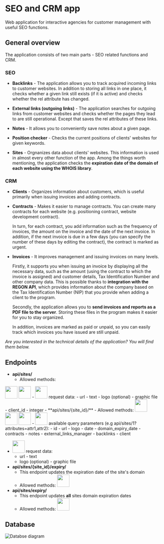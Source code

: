 # SEO and CRM app 
Web application for interactive agencies for customer management with useful SEO functions.

## General overview
The application consists of two main parts - SEO related functions and CRM.

### SEO
- **Backlinks** - The application allows you to track acquired incoming links to customer websites. In addition to storing all links in one place, it checks whether a given link still exists (if it is active) and checks whether the rel attribute has changed.

- **External links (outgoing links)** - The application searches for outgoing links from customer websites and checks whether the pages they lead to are still operational. Except that
saves the rel attributes of these links.

- **Notes** - It allows you to conveniently save notes about a given page.

- **Position checker** - Checks the current positions of clients' websites for given keywords.

- **Sites** - Orgnanizes data about clients' websites. This information is used in almost every other function of the app. Among the things worth mentioning, the application checks the **expiration date of the domain of each website using the WHOIS library**.


### CRM
- **Clients** - Organizes information about customers, which is useful primarily when issuing invoices and adding contracts.

- **Contracts** - Makes it easier to manage contracts. You can create many contracts for each website (e.g. positioning contract, website development contract).
  
    In turn, for each contract, you add information such as the frequency of invoices, the amount on the invoice and the date of the next invoice. In addition, if the next invoice is due in a few days (you can specify the number of these days by editing the contract), the contract is marked as urgent.

- **Invoices** - It improves management and issuing invoices on many levels. 

    Firstly, it supports you when issuing an invoice by displaying all the necessary data, such as the amount (using the contract to which the invoice is assigned) and customer details, Tax Identification Number and other company data. This is possible thanks to **integration with the REGON API**, which provides information about the company based on the Tax Identification Number (NIP) that you provide when adding a client to the program.

    Secondly, the application allows you to **send invoices and reports as a PDF file to the server**. Storing these files in the program makes it easier for you to stay organized.

    In addition, invoices are marked as paid or unpaid, so you can easily track which invoices you have issued are still unpaid.

_Are you interested in the technical details of the application? You will find them below._

## Endpoints
- **api/sites/**
  -  Allowed methods: 
<img src="https://piotr.detyna.pl/get.png" style="width: 40px; margin-bottom: -5px;"> 
<img src="https://piotr.detyna.pl/post.png" style="width: 40px; margin-bottom: -5px;"> 
  - <img src="https://piotr.detyna.pl/post.png" style="width: 40px; margin-bottom: -5px;"> request data: 
    - url - text
    - logo (optional) - graphic file
    - client_id - integer
- **api/sites/{site_id}/**
  - Allowed methods: 
<img src="https://piotr.detyna.pl/get.png" style="width: 40px; margin-bottom: -5px;"> 
<img src="https://piotr.detyna.pl/patch.png" style="width: 40px; margin-bottom: -5px;"> 
<img src="https://piotr.detyna.pl/delete.png" style="width: 40px; margin-bottom: -5px;"> 
  - <img src="https://piotr.detyna.pl/get.png" style="width: 40px; margin-bottom: -5px;"> available query parameters (e.g api/sites/1?attributes=attr1,attr2):
    - id
    - url
    - logo
    - date
    - domain_expiry_date
    - contracts
    - notes
    - external_links_manager
    - backlinks
    - client
    
  - <img src="https://piotr.detyna.pl/patch.png" style="width: 40px; margin-bottom: -5px;"> request data: 
    - url - text
    - logo (optional) - graphic file
- **api/sites/{site_id}/expiry/**
  - This endpoint updates the expiration date of the site's domain
  - Allowed methods: <img src="https://piotr.detyna.pl/put.png" style="width: 40px; margin-bottom: -5px;"> 
- **api/sites/expiry/**
  - This endpoint updates **all** sites domain expiration dates
  - Allowed methods: <img src="https://piotr.detyna.pl/put.png" style="width: 40px; margin-bottom: -5px;"> 
  



## Database
![Databse diagram](https://piotr.detyna.pl/crm-app-db-diagram.svg? "Databse diagram")
